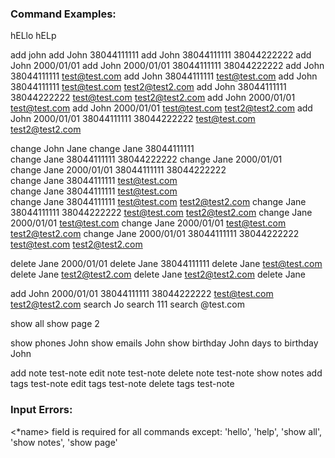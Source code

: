 ### Command Examples:

hELlo
hELp

add john
add John 38044111111
add John 38044111111 38044222222
add John 2000/01/01
add John 2000/01/01 38044111111 38044222222
add John 38044111111 test@test.com
add John 38044111111 test@test.com
add John 38044111111 test@test.com test2@test2.com
add John 38044111111 38044222222 test@test.com test2@test2.com
add John 2000/01/01 test@test.com 
add John 2000/01/01 test@test.com test2@test2.com
add John 2000/01/01 38044111111 38044222222 test@test.com test2@test2.com

change John Jane
change Jane 38044111111                                                     
change Jane 38044111111 38044222222
change Jane 2000/01/01                                                      
change Jane 2000/01/01 38044111111 38044222222                              
change Jane 38044111111 test@test.com                                       
change Jane 38044111111 test@test.com                                      
change Jane 38044111111 test@test.com test2@test2.com
change Jane 38044111111 38044222222 test@test.com test2@test2.com
change Jane 2000/01/01 test@test.com 
change Jane 2000/01/01 test@test.com test2@test2.com
change Jane 2000/01/01 38044111111 38044222222 test@test.com test2@test2.com

delete Jane 2000/01/01
delete Jane 38044111111
delete Jane test@test.com 
delete Jane test2@test2.com
delete Jane test2@test2.com
delete Jane

add John 2000/01/01 38044111111 38044222222 test@test.com test2@test2.com
search Jo
search 111 
search @test.com

show all
show page 2

show phones John
show emails John
show birthday John
days to birthday John

add note test-note
edit note test-note
delete note test-note
show notes
add tags test-note
edit tags test-note
delete tags test-note

### Input Errors:
<*name> field is required for all commands except: 'hello', 'help', 'show all', 'show notes', 'show page'
